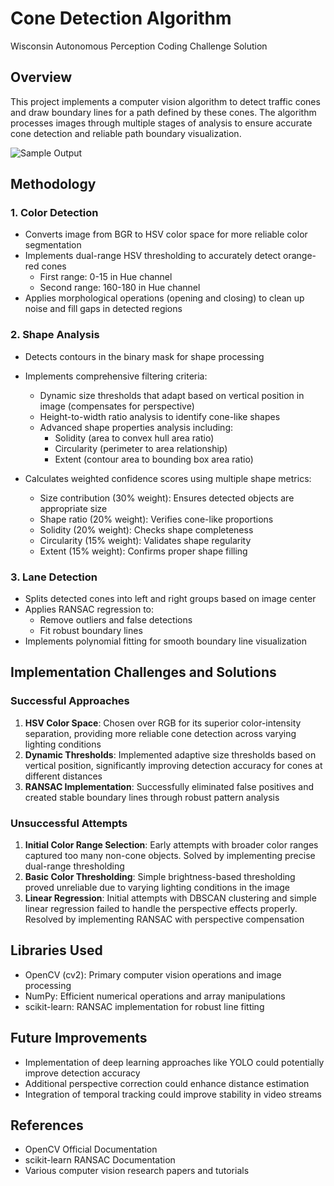 # Cone Detection Algorithm
Wisconsin Autonomous Perception Coding Challenge Solution

## Overview
This project implements a computer vision algorithm to detect traffic cones and draw boundary lines for a path defined by these cones. The algorithm processes images through multiple stages of analysis to ensure accurate cone detection and reliable path boundary visualization.

![Sample Output](answer.png)

## Methodology

### 1. Color Detection
- Converts image from BGR to HSV color space for more reliable color segmentation
- Implements dual-range HSV thresholding to accurately detect orange-red cones
  - First range: 0-15 in Hue channel
  - Second range: 160-180 in Hue channel
- Applies morphological operations (opening and closing) to clean up noise and fill gaps in detected regions

### 2. Shape Analysis
- Detects contours in the binary mask for shape processing
- Implements comprehensive filtering criteria:
  - Dynamic size thresholds that adapt based on vertical position in image (compensates for perspective)
  - Height-to-width ratio analysis to identify cone-like shapes
  - Advanced shape properties analysis including:
    - Solidity (area to convex hull area ratio)
    - Circularity (perimeter to area relationship)
    - Extent (contour area to bounding box area ratio)

- Calculates weighted confidence scores using multiple shape metrics:
  - Size contribution (30% weight): Ensures detected objects are appropriate size
  - Shape ratio (20% weight): Verifies cone-like proportions
  - Solidity (20% weight): Checks shape completeness
  - Circularity (15% weight): Validates shape regularity
  - Extent (15% weight): Confirms proper shape filling

### 3. Lane Detection
- Splits detected cones into left and right groups based on image center
- Applies RANSAC regression to:
  - Remove outliers and false detections
  - Fit robust boundary lines
- Implements polynomial fitting for smooth boundary line visualization

## Implementation Challenges and Solutions

### Successful Approaches
1. **HSV Color Space**: Chosen over RGB for its superior color-intensity separation, providing more reliable cone detection across varying lighting conditions
2. **Dynamic Thresholds**: Implemented adaptive size thresholds based on vertical position, significantly improving detection accuracy for cones at different distances
3. **RANSAC Implementation**: Successfully eliminated false positives and created stable boundary lines through robust pattern analysis

### Unsuccessful Attempts
1. **Initial Color Range Selection**: Early attempts with broader color ranges captured too many non-cone objects. Solved by implementing precise dual-range thresholding
2. **Basic Color Thresholding**: Simple brightness-based thresholding proved unreliable due to varying lighting conditions in the image
3. **Linear Regression**: Initial attempts with DBSCAN clustering and simple linear regression failed to handle the perspective effects properly. Resolved by implementing RANSAC with perspective compensation

## Libraries Used
- OpenCV (cv2): Primary computer vision operations and image processing
- NumPy: Efficient numerical operations and array manipulations
- scikit-learn: RANSAC implementation for robust line fitting

## Future Improvements
- Implementation of deep learning approaches like YOLO could potentially improve detection accuracy
- Additional perspective correction could enhance distance estimation
- Integration of temporal tracking could improve stability in video streams

## References
- OpenCV Official Documentation
- scikit-learn RANSAC Documentation
- Various computer vision research papers and tutorials

